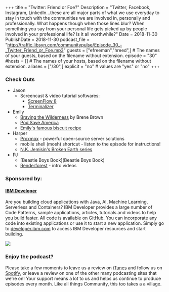 +++
title = "Twitter: Friend or Foe?"
Description = "Twitter, Facebook, Instagram, LinkedIn...these are all major parts of what we use everyday to stay in touch with the communities we are involved in, personally and professionally. What happens though when those lines blur? When something you say from your personal life gets picked up by people involved in your professional life? Is it all worthwhile?"
Date = 2018-11-30
PublishDate = 2018-11-30
podcast_file = "http://traffic.libsyn.com/communitypulse/Episode_30_-_Twitter_Friend_or_Foe.mp3"
guests = ["efreeman","hreed",] # The names of your guests, based on the filename without extension.
episode = "30"
#hosts = [] # The names of your hosts, based on the filename without extension.
aliases = ["/30",]
explicit = "no" # values are "yes" or "no"
+++
### Check Outs

* Jason
  * Screencast & video tutorial softwares:
    * [ScreenFlow 8](https://www.telestream.net/screenflow/overview.htm#overview)
    * [Terminalizer](https://terminalizer.com/)
* Emily
  * [Braving the Wilderness](https://www.amazon.com/Braving-Wilderness-Quest-Belonging-Courage/dp/0812995848) by Brene Brown
  * [Pod Save America](https://art19.com/shows/pod-save-america)
  * [Emily's famous biscuit recipe](https://emilyfreeman.io/blog/biscuits)
* Harper
  * [Proxmox](https://www.proxmox.com/en/) - powerful open-source server solutions
  * mobile shell (mosh) shortcut - listen to the episode for instructions!
  * [N.K. Jemisin's Broken Earth series](https://www.amazon.com/gp/bookseries/B01947LZ8A/ref=dp_st_0316229296)
* PJ
  * [Beastie Boys Book](Beastie Boys Book)
  * [Renderforest](https://www.renderforest.com) - intro videos



### Sponsored by:
#### **[IBM Developer](https://developer.ibm.com/)**

Are you building cloud applications with Java, AI, Machine Learning, Serverless and Containers? IBM Developer provides a large number of Code Patterns, sample applications, articles, tutorials and videos to help you build faster. All code is available on GitHub. You can incorporate any code into existing applications or use it to start a new application. Simply go to [developer.ibm.com](https://developer.ibm.com) to access IBM Developer resources and start building.

![](https://pbs.twimg.com/profile_images/1034839332605972480/9xT-TdbW_400x400.jpg)

### Enjoy the podcast?
Please take a few moments to leave us a review on [iTunes](https://itunes.apple.com/us/podcast/community-pulse/id1218368182?mt=2) and follow us on [Spotify](https://open.spotify.com/show/3I7g5WfMSgpWu38zZMjet?si=565TMb81SaWwrJYbAIeOxQ), or leave a review on one of the other many podcasting sites that we're on! Your support means a lot to us and helps us continue to produce episodes every month. Like all things Community, this too takes a a village.

